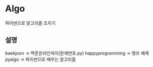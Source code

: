 # Algo
파이썬으로 알고리즘 조지기
## 설명
baekjoon -> 백준온라인져지(문제번호.py)
happyprogramming -> 행프 예제
pyalgo -> 파이썬으로 배우는 알고리즘
